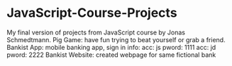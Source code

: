 # JavaScript-Course-Projects
My final version of projects from JavaScript course by Jonas Schmedtmann.
Pig Game: have fun trying to beat yourself or grab a friend.
Bankist App: mobile banking app, sign in info: acc: js pword: 1111 acc: jd pword: 2222
Bankist Website: created webpage for same fictional bank
